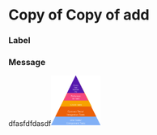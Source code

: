 

# Copy of Copy of add

### Label





### Message


dfasfdfdasdf<img style="height:100px;" src="../../files/file_a6bc0511b877d3af.png">

